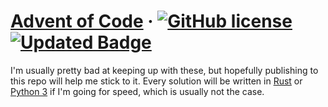 # [Advent of Code](https://adventofcode.com/) &middot; [![GitHub license](https://img.shields.io/badge/license-MIT-blue.svg)](https://github.com/facebook/react/blob/master/LICENSE) [![Updated Badge](https://badges.pufler.dev/updated/christophersarmiento/advent-of-code)](https://badges.pufler.dev)

I'm  usually pretty bad at keeping up with these, but hopefully publishing to this repo will help me stick to it. Every solution will be written in [Rust](https://www.rust-lang.org/) or [Python 3](https://www.python.org/) if I'm going for speed, which is usually not the case.
